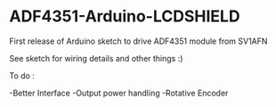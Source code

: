 # ADF4351-Arduino-LCDSHIELD

First release of Arduino sketch to drive ADF4351 module from SV1AFN

See sketch for wiring details and other things :)


To do :

-Better Interface
-Output power handling
-Rotative Encoder 



